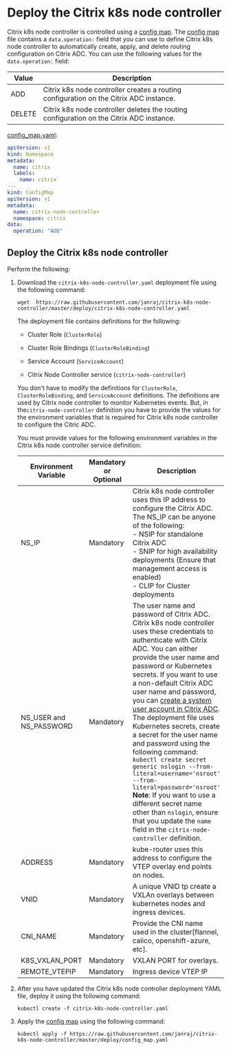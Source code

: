 # Deploy the Citrix k8s node controller

Citrix k8s node controller is controlled using a [config map](https://github.com/janraj/citrix-k8s-node-controller/blob/master/deploy/config_map.yaml). The [config map](https://github.com/janraj/citrix-k8s-node-controller/blob/master/deploy/config_map.yaml) file contains a `data.operation:` field that you can use to define Citrix k8s node controller to automatically create, apply, and delete routing configuration on Citrix ADC. You can use the following values for the `data.operation:` field:

| **Value** | **Description** |
| ----- | ----------- |
| ADD | Citrix k8s node controller creates a routing configuration on the Citrix ADC instance. |
| DELETE | Citrix k8s node controller deletes the routing configuration on the Citrix ADC instance. |

[config_map.yaml](https://github.com/janraj/citrix-k8s-node-controller/blob/master/deploy/config_map.yaml):

```yaml
apiVersion: v1
kind: Namespace
metadata:
  name: citrix
  labels:
    name: citrix
---
kind: ConfigMap
apiVersion: v1
metadata:
  name: citrix-node-controller
  namespace: citrix
data:
  operation: "ADD"
```

## Deploy the Citrix k8s node controller

Perform the following:

1.  Download the `citrix-k8s-node-controller.yaml` deployment file using the following command:

        wget  https://raw.githubusercontent.com/janraj/citrix-k8s-node-controller/master/deploy/citrix-k8s-node-controller.yaml

    The deployment file contains definitions for the following:

    -  Cluster Role (`ClusterRole`)

    -  Cluster Role Bindings (`ClusterRoleBinding`)

    -  Service Account (`ServiceAccount`)

    -  Citrix Node Controller service (`citrix-node-controller`)

    You don't have to modify the definitions for `ClusterRole`, `ClusterRoleBinding`, and `ServiceAccount` definitions. The definitions are used by Citrix node controller to monitor Kubernetes events. But, in the`citrix-node-controller` definition you have to provide the values for the environment variables that is required for Citrix k8s node controller to configure the Citric ADC.

    You must provide values for the following environment variables in the Citrix k8s node controller service definition:

    | Environment Variable | Mandatory or Optional | Description |
    | -------------------- | --------------------- | ----------- |
    | NS_IP | Mandatory | Citrix k8s node controller uses this IP address to configure the Citrix ADC. The NS_IP can be anyone of the following: </br> - NSIP for standalone Citrix ADC </br>- SNIP for high availability deployments (Ensure that management access is enabled) </br> - CLIP for Cluster deployments |
    | NS_USER and NS_PASSWORD | Mandatory | The user name and password of Citrix ADC. Citrix k8s node controller uses these credentials to authenticate with Citrix ADC. You can either provide the user name and password or Kubernetes secrets. If you want to use a non-default Citrix ADC user name and password, you can [create a system user account in Citrix ADC](https://developer-docs.citrix.com/projects/citrix-k8s-ingress-controller/en/latest/deploy/deploy-cic-yaml/#create-system-user-account-for-citrix-ingress-controller-in-citrix-adc). </br> The deployment file uses Kubernetes secrets, create a secret for the user name and password using the following command: </br> `kubectl create secret  generic nslogin --from-literal=username='nsroot' --from-literal=password='nsroot'` </br> **Note**: If you want to use a different secret name other than `nslogin`, ensure that you update the `name` field in the `citrix-node-controller` definition. |
    | ADDRESS | Mandatory | kube-router uses this address to configure the VTEP overlay end points on nodes.| 
    | VNID | Mandatory | A unique VNID tp create a VXLAn overlays between kubernetes nodes and ingress devices.|
    | CNI_NAME | Mandatory | Provide the CNI name used in the cluster[flannel, calico, openshift-azure, etc].|
    | K8S_VXLAN_PORT | Mandatory | VXLAN PORT for overlays.|
    | REMOTE_VTEPIP | Mandatory | Ingress device VTEP IP|

1.  After you have updated the Citrix k8s node controller deployment YAML file, deploy it using the following command:

        kubectl create -f citrix-k8s-node-controller.yaml

1.  Apply the [config map](https://github.com/janraj/citrix-k8s-node-controller/blob/master/deploy/config_map.yaml) using the following command:

        kubectl apply -f https://raw.githubusercontent.com/janraj/citrix-k8s-node-controller/master/deploy/config_map.yaml
